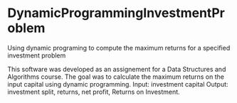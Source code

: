 # DynamicProgrammingInvestmentProblem
Using dynamic programing to compute the maximum returns for a specified investment problem


This software was developed as an assignement for a Data Structures and Algorithms course. 
The goal was to calculate the maximum returns on the input capital using dynamic programming.
Input: investment capital
Output: investment split, returns, net profit, Returns on Investment.

